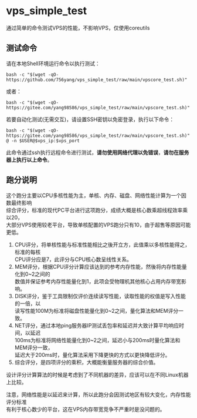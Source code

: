 
# vps_simple_test

通过简单的命令测试VPS的性能，不影响VPS，仅使用coreutils

## 测试命令

请在本地Shell环境运行命令以执行测试：

	bash -c "$(wget -qO- https://github.com/756yang/vps_simple_test/raw/main/vpscore_test.sh)"

或者：

	bash -c "$(wget -qO- https://gitee.com/yang98586/vps_simple_test/raw/main/vpscore_test.sh)"

若要自动化测试(无需交互)，请设置SSH密钥以免密登录，执行以下命令：

	bash -c "$(wget -qO- https://gitee.com/yang98586/vps_simple_test/raw/main/vpscore_test.sh)" @ -n $USER@$vps_ip:$vps_port

此命令通过ssh执行远程命令进行测试，**请勿使用网络代理以免错误**，**请勿在服务器上执行以上命令**。


## 跑分说明

这个跑分主要以CPU多核性能为主，单核、内存、磁盘、网络性能计算为一个因数最终影响\
综合评分，标准的现代PC平台进行这项跑分，成绩大概是核心数乘超线程效率乘以20，\
大部分VPS使用较老平台，导致单核配置的VPS跑分只有10，由于超售等原因可能更低。

1.  CPU评分，将单核性能与标准性能相比之後开立方，此值乘以多核性能得之，标准的每核\
    CPU评分应是7，此评分与CPU核心数呈线性关系。
2.  MEM评分，根据CPU评分计算应该达到的参考内存性能，然後将内存性能量化到0~2之间的\
    数值并保证参考内存性能量化到1，此项会受物理机其他核心占用内存带宽影响。
3.  DISK评分，鉴于工具限制仅评价连续读写性能，读取性能的权值是写入性能的一倍，以\
    读写性能100M为标准将磁盘性能量化到0~2之间，量化算法和MEM评分一致。
4.  NET评分，通过本地ping服务器IP测试丢包率和延迟并大致计算平均响应时间，以延迟\
    100ms为标准将网络性能量化到0~2之间，延迟小与200ms时量化算法和MEM评分一致，\
    延迟大于200ms时，量化算法采用下降更快的方式以更快降低评分。
5.  综合评分，是四项评分的乘积，大概能衡量服务器的综合价值。

设计评分计算算法的时候是考虑到了不同机器的差异，应该可以在不同Linux机器上比较。

注意，网络性能是以延迟来计算，所以此跑分会因测试地区有较大变化，内存性能评分标准\
有利于核心数少的平台，这在VPS内存带宽竞争不严重时是没问题的。
